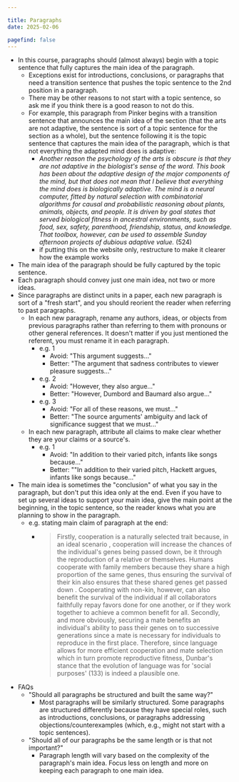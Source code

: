 ```yaml
---

title: Paragraphs
date: 2025-02-06

pagefind: false
---
```


- In this course, paragraphs should (almost always) begin with a topic sentence that fully captures the main idea of the paragraph.
	- Exceptions exist for introductions, conclusions, or paragraphs that need a transition sentence that pushes the topic sentence to the 2nd position in a paragraph.
	- There may be other reasons to not start with a topic sentence, so ask me if you think there is a good reason to not do this.
	- For example, this paragraph from Pinker begins with a transition sentence that announces the main idea of the section (that the arts are not adaptive, the sentence is sort of a topic sentence for the section as a whole), but the sentence following it is the topic sentence that captures the main idea of the paragraph, which is that not everything the adapted mind does is adaptive:
		- _Another reason the psychology of the arts is obscure is that they are not adaptive in the biologist's sense of the word. This book has been about the adaptive design of the major components of the mind, but that does not mean that I believe that everything the mind does is biologically adaptive. The mind is a neural computer, fitted by natural selection with combinatorial algorithms for causal and probabilistic reasoning about plants, animals, objects, and people. It is driven by goal states that served biological fitness in ancestral environments, such as food, sex, safety, parenthood, friendship, status, and knowledge. That toolbox, however, can be used to assemble Sunday afternoon projects of dubious adaptive value._ (524)
		- if putting this on the website only, restructure to make it clearer how the example works
- The main idea of the paragraph should be fully captured by the topic sentence.
- Each paragraph should convey just one main idea, not two or more ideas.
- Since paragraphs are distinct units in a paper, each new paragraph is sort of a "fresh start", and you should reorient the reader when referring to past paragraphs.
	- In each new paragraph, rename any authors, ideas, or objects from previous paragraphs rather than referring to them with pronouns or other general references. It doesn't matter if you just mentioned the referent, you must rename it in each paragraph.
		- e.g. 1
			- Avoid: "This argument suggests..."
			- Better: "The argument that sadness contributes to viewer pleasure suggests..."
		- e.g. 2
			- Avoid: "However, they also argue..."
			- Better: "However, Dumbord and Baumard also argue..."
		- e.g. 3
			- Avoid: "For all of these reasons, we must..."
			- Better: "The source arguments' ambiguity and lack of significance suggest that we must..."
	- In each new paragraph, attribute all claims to make clear whether they are your claims or a source's.
		- e.g. 1
			- Avoid: "In addition to their varied pitch, infants like songs because..."
			- Better: ""In addition to their varied pitch, Hackett argues, infants like songs because..."
- The main idea is sometimes the "conclusion" of what you say in the paragraph, but don't put this idea only at the end. Even if you have to set up several ideas to support your main idea, give the main point at the beginning, in the topic sentence, so the reader knows what you are planning to show in the paragraph.
	- e.g. stating main claim of paragraph at the end:
		- > Firstly, cooperation is a naturally selected trait  because, in an ideal scenario , cooperation will increase the chances of the individual's genes being passed down, be it through the reproduction of a relative or themselves. Humans cooperate with family members because they share a high proportion of the same genes, thus ensuring the survival of their kin also ensures that these shared genes get passed down . Cooperating with non-kin, however, can also benefit the survival of the individual if all collaborators faithfully repay favors done for one another, or if they work together to achieve a common benefit for all. Secondly, and more obviously, securing a mate benefits an individual's ability to pass their genes on to successive generations since a mate is necessary for individuals to reproduce in the first place. Therefore, since language allows for more efficient cooperation and mate selection which in turn promote reproductive fitness, Dunbar's stance that the evolution of language was for 'social purposes' (133) is indeed a plausible one.
- FAQs
	- "Should all paragraphs be structured and built the same way?"
		- Most paragraphs will be similarly structured. Some paragraphs are structured differently because they have special roles, such as introductions, conclusions, or paragraphs addressing objections/counterexamples (which, e.g., might not start with a topic sentences).
	- "Should all of our paragraphs be the same length or is that not important?"
		- Paragraph length will vary based on the complexity of the paragraph's main idea. Focus less on length and more on keeping each paragraph to one main idea.
